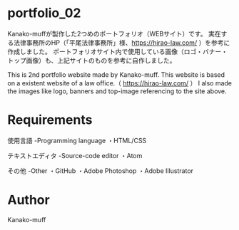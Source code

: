# portfolio_02
Kanako-muffが製作した2つめのポートフォリオ（WEBサイト）です。
実在する法律事務所のHP（「平尾法律事務所」様、https://hirao-law.com/ ）を参考に作成しました。
ポートフォリオサイト内で使用している画像（ロゴ・バナー・トップ画像）も、上記サイトのものを参考に自作しました。

This is 2nd portfolio website made by Kanako-muff.
This website is based on a existent website of a law office.（ https://hirao-law.com/ ）
I also made the images like logo, banners and top-image referencing to the site above.  

# Requirements
使用言語 -Programming language
・HTML/CSS

テキストエディタ -Source-code editor
・Atom

その他 -Other
・GitHub
・Adobe Photoshop
・Adobe Illustrator

# Author
Kanako-muff
